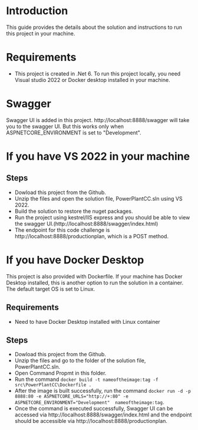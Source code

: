 # Introduction
This guide provides the details about the solution and instructions to run this project in your machine.

# Requirements
- This project is created in .Net 6. To run this project locally, you need Visual studio 2022 or Docker desktop installed in your machine.

# Swagger
Swagger UI is added in this project. http://localhost:8888/swagger will take you to the swagger UI. But this works only when ASPNETCORE_ENVIRONMENT is set to "Development".


# If you have VS 2022 in your machine

## Steps
- Dowload this project from the Github.
- Unzip the files and open the solution file, PowerPlantCC.sln using VS 2022.
- Build the solution to restore the nuget packages.
- Run the project using kestrel/IIS express and you should be able to view the swagger UI.(http://localhost:8888/swagger/index.html)
- The endpoint for this code challenge is http://localhost:8888/productionplan, which is a POST method.

# If you have Docker Desktop
This project is also provided with Dockerfile. If your machine has Docker Desktop installed, this is another option to run the solution in a container. The default target OS is set to Linux.

## Requirements
- Need to have Docker Desktop installed with Linux container

## Steps
- Dowload this project from the Github.
- Unzip the files and go to the folder of the solution file, PowerPlantCC.sln.
- Open Command Propmt in this folder.
- Run the command `docker build -t nameoftheimage:tag -f src\PowerPlantCC\Dockerfile .`
- After the image is built successfully, run the command `docker run -d -p 8888:80 -e ASPNETCORE_URLS="http://+:80" -e ASPNETCORE_ENVIRONMENT="Development"  nameoftheimage:tag`.
- Once the command is executed successfully, Swagger UI can be accessed via http://localhost:8888/swagger/index.html and the endpoint should be accessible via http://localhost:8888/productionplan.